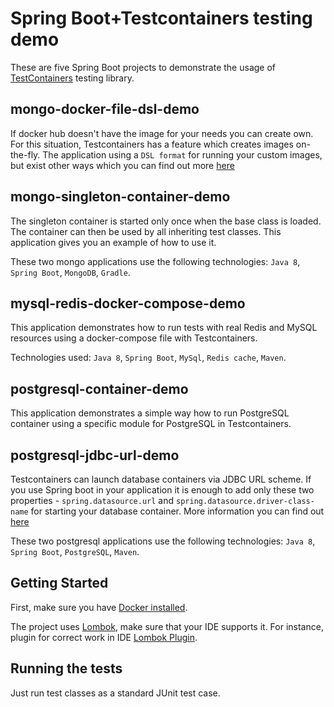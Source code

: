 # Spring Boot+Testcontainers testing demo

These are five Spring Boot projects to demonstrate the usage of [TestContainers](https://www.testcontainers.org/) testing library.

## mongo-docker-file-dsl-demo
If docker hub doesn't have the image for your needs you can create own. For this situation, Testcontainers has a feature which creates images on-the-fly.  The application using a `DSL format` for running your custom images, but exist other ways which you can find out more [here](https://www.testcontainers.org/features/creating_images/)

## mongo-singleton-container-demo
The singleton container is started only once when the base class is loaded. The container can then be used by all inheriting test classes. This application gives you an example of how to use it.

These two mongo applications use the following technologies: `Java 8`, `Spring Boot`, `MongoDB`, `Gradle`. 

## mysql-redis-docker-compose-demo
This application demonstrates how to run tests with real Redis and MySQL resources using a docker-compose file with Testcontainers.

Technologies used: `Java 8`, `Spring Boot`, `MySql`, `Redis cache`, `Maven`.

## postgresql-container-demo
This application demonstrates a simple way how to run PostgreSQL container using a specific module for PostgreSQL in Testcontainers.

## postgresql-jdbc-url-demo
Testcontainers can launch database containers via JDBC URL scheme. If you use Spring boot in your application it is enough to add only these two properties - `spring.datasource.url` and `spring.datasource.driver-class-name` for starting your database container. More information you can find out [here](https://www.testcontainers.org/modules/databases/)

These two postgresql applications use the following technologies: `Java 8`, `Spring Boot`, `PostgreSQL`, `Maven`.

## Getting Started
First, make sure you have [Docker installed](https://docs.docker.com/install/).

The project uses [Lombok](https://projectlombok.org), make sure that your IDE supports it. For instance, plugin for correct work in IDE [Lombok Plugin](https://www.baeldung.com/lombok-ide).

## Running the tests
Just run test classes as a standard JUnit test case.
